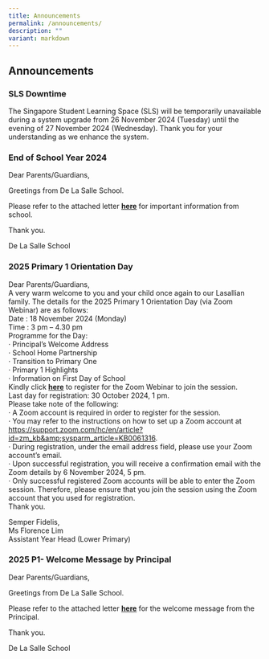 ```yaml
---
title: Announcements
permalink: /announcements/
description: ""
variant: markdown
---
```

## Announcements

### SLS Downtime 

The Singapore Student Learning Space (SLS) will be temporarily unavailable during a system upgrade from 26 November 2024 (Tuesday) until the evening of 27 November 2024 (Wednesday). Thank you for your understanding as we enhance the system.

### End of School Year 2024 


Dear Parents/Guardians,
  
Greetings from De La Salle School. 

Please refer to the attached letter [**here**](/files/1_Nov_2024_PN_EOY.pdf) for important information from school.&nbsp;

Thank you.
  
De La Salle School
### 2025 Primary 1 Orientation Day

Dear Parents/Guardians,<br>
A very warm welcome to you and your child once again to our Lasallian family.  The details for the 2025 Primary 1 Orientation Day (via Zoom Webinar) are as follows: <br>
Date :  18 November 2024 (Monday) <br>
Time : 3 pm – 4.30 pm<br>
 Programme for the Day:<br>
· Principal’s Welcome Address<br>
· School Home Partnership<br>
· Transition to Primary One<br>
· Primary 1 Highlights<br>
· Information on First Day of School<br>
Kindly click [**here**](https://go.gov.sg/p1orientation-18nov) to register for the Zoom Webinar to join the session. <br>
Last day for registration: 30 October 2024, 1 pm. <br>
Please take note of the following: <br>
· A Zoom account is required in order to register for the session.<br>
· You may refer to the instructions on how to set up a Zoom account at https://support.zoom.com/hc/en/article?id=zm_kb&amp;sysparm_article=KB0061316. <br>
· During registration, under the email address field, please use your Zoom account’s email. <br>
· Upon successful registration, you will receive a confirmation email with the Zoom details by 6 November 2024, 5 pm.<br>
· Only successful registered Zoom accounts will be able to enter the Zoom session. Therefore, please ensure that you join the session using the Zoom account that you used for registration.<br>
Thank you.

Semper Fidelis,<br>
Ms Florence Lim<br>
Assistant Year Head (Lower Primary)

### 2025 P1- Welcome Message by Principal

Dear Parents/Guardians,
  
Greetings from De La Salle School. 

Please refer to the attached letter [**here**](/files/2025_P1_Welcome_Message_by_Principal.pdf) for the welcome message from the Principal.

Thank you.
  
De La Salle School